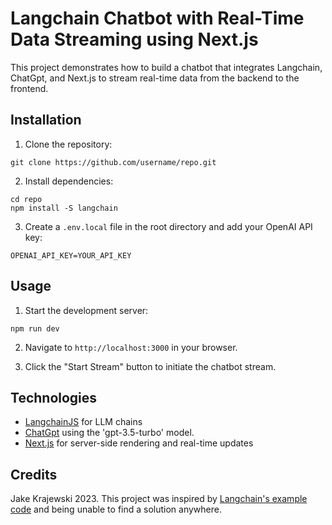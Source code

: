 # Langchain Chatbot with Real-Time Data Streaming using Next.js

This project demonstrates how to build a chatbot that integrates Langchain, ChatGpt, and Next.js to stream real-time data from the backend to the frontend.

## Installation

1. Clone the repository:
```
git clone https://github.com/username/repo.git
```

2. Install dependencies:
```
cd repo
npm install -S langchain

```

3. Create a `.env.local` file in the root directory and add your OpenAI API key:
```
OPENAI_API_KEY=YOUR_API_KEY
```

## Usage

1. Start the development server:
```
npm run dev
```

2. Navigate to `http://localhost:3000` in your browser.

3. Click the "Start Stream" button to initiate the chatbot stream.

## Technologies

- [LangchainJS](https://github.com/hwchase17/langchainjs) for LLM chains
- [ChatGpt](https://platform.openai.com/docs/guides/chat) using the 'gpt-3.5-turbo' model.
- [Next.js](https://nextjs.org/) for server-side rendering and real-time updates

## Credits

Jake Krajewski 2023.
This project was inspired by [Langchain's example code](https://hwchase17.github.io/langchainjs/docs/modules/chat_models/examples/streaming/) and being unable to find a solution anywhere.
